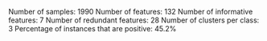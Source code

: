 Number of samples: 1990
Number of features: 132
Number of informative features: 7
Number of redundant features: 28
Number of clusters per class: 3
Percentage of instances that are positive: 45.2% 
